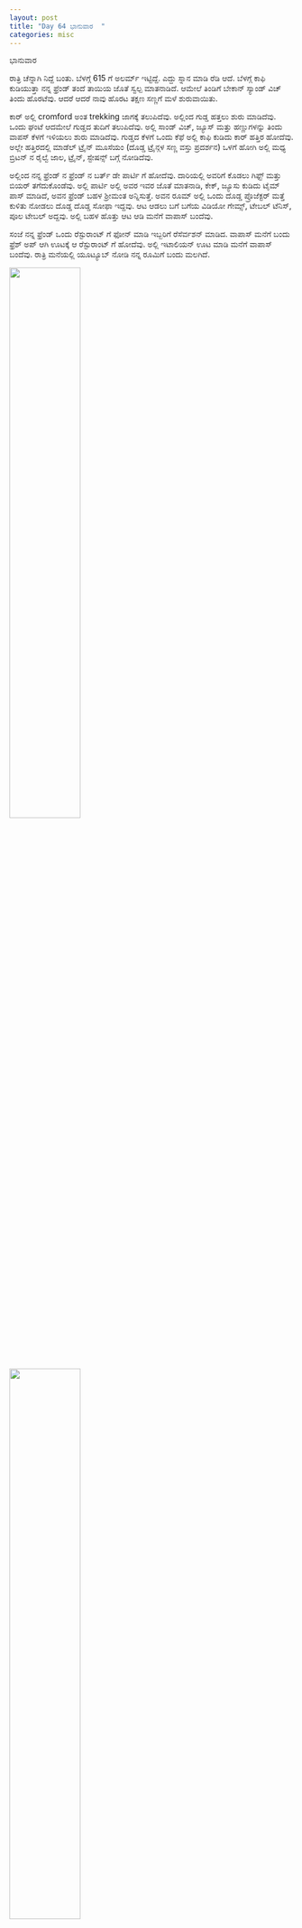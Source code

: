 ```yaml
---
layout: post
title: "Day 64 ಭಾನುವಾರ  "
categories: misc
---
```

ಭಾನುವಾರ

ರಾತ್ರಿ ಚೆನ್ನಾಗಿ ನಿದ್ದೆ ಬಂತು. ಬೆಳಗ್ಗೆ 615 ಗೆ ಅಲರ್ಮ್ ಇಟ್ಟಿದ್ದೆ. ಎದ್ದು ಸ್ನಾನ ಮಾಡಿ ರೆಡಿ ಆದೆ.
ಬೆಳಗ್ಗೆ ಕಾಫಿ ಕುಡಿಯುತ್ತಾ ನನ್ನ ಫ್ರೆಂಡ್ ತಂದೆ ತಾಯಿಯ ಜೊತೆ ಸ್ವಲ್ಪ ಮಾತನಾಡಿದೆ. ಆಮೇಲೆ ತಿಂಡಿಗೆ ಬೇಕಾನ್ ಸ್ಯಾಂಡ್ ವಿಚ್ ತಿಂದು ಹೊರಟೆವು. ಆದರೆ ಆದರೆ ನಾವು ಹೊರಟ ತಕ್ಷಣ ಸಣ್ಣಗೆ ಮಳೆ ಶುರುವಾಯಿತು.

ಕಾರ್ ಅಲ್ಲಿ cromford ಅಂತ trekking ಜಾಗಕ್ಕೆ ತಲುಪಿದೆವು. ಅಲ್ಲಿಂದ ಗುಡ್ಡ ಹತ್ತಲು ಶುರು ಮಾಡಿದೆವು. ಒಂದು ಘಂಟೆ ಆದಮೇಲೆ ಗುಡ್ಡದ ತುದಿಗೆ ತಲುಪಿದೆವು. ಅಲ್ಲಿ ಸಾಂಡ್ ವಿಚ್, ಜ್ಯೂಸ್ ಮತ್ತು ಹಣ್ಣುಗಳನ್ನು ತಿಂದು ವಾಪಸ್ ಕೆಳಗೆ ಇಳಿಯಲು ಶುರು ಮಾಡಿದೆವು.
ಗುಡ್ಡದ ಕೆಳಗೆ ಒಂದು ಕೆಫೆ ಅಲ್ಲಿ ಕಾಫಿ ಕುಡಿದು ಕಾರ್ ಹತ್ತಿರ ಹೋದೆವು. ಅಲ್ಲೇ ಹತ್ತಿರದಲ್ಲಿ ಮಾಡೆಲ್ ಟ್ರೈನ್ ಮೂಸೆಯಂ (ದೊಡ್ಡ ಟ್ರೈನ್ಗಳ ಸಣ್ಣ ವಸ್ತು ಪ್ರದರ್ಶನ) ಒಳಗೆ ಹೋಗಿ ಅಲ್ಲಿ ಮಧ್ಯ ಬ್ರಿಟನ್ ನ ರೈಲ್ವೆ ಜಾಲ, ಟ್ರೈನ್, ಸ್ಟೇಷನ್ಸ್ ಬಗ್ಗೆ ನೋಡಿದೆವು.

ಅಲ್ಲಿಂದ ನನ್ನ ಫ್ರೆಂಡ್ ನ ಫ್ರೆಂಡ್ ನ ಬರ್ತ್ ಡೇ ಪಾರ್ಟಿ ಗೆ ಹೋದೆವು. ದಾರಿಯಲ್ಲಿ ಅವರಿಗೆ ಕೊಡಲು ಗಿಫ್ಟ್ ಮತ್ತು ಬಿಯರ್ ತಗೆದುಕೊಂಡೆವು. ಅಲ್ಲಿ ಪಾರ್ಟಿ ಅಲ್ಲಿ ಅವರ ಇವರ ಜೊತೆ ಮಾತನಾಡಿ, ಕೇಕ್, ಜ್ಯೂಸು ಕುಡಿದು ಟೈಮ್ ಪಾಸ್ ಮಾಡಿದೆ,
ಅವನ ಫ್ರೆಂಡ್ ಬಹಳ ಶ್ರೀಮಂತ ಅನ್ನಿಸುತ್ತೆ. ಅವನ ರೂಮ್ ಅಲ್ಲಿ ಒಂದು ದೊಡ್ಡ ಪ್ರೊಜೆಕ್ಟರ್ ಮತ್ತೆ ಕುಳಿತು ನೋಡಲು ದೊಡ್ಡ ದೊಡ್ಡ ಸೋಫಾ ಇದ್ದವು. ಆಟ ಆಡಲು ಬಗೆ ಬಗೆಯ ವಿಡಿಯೋ ಗೇಮ್ಸ್, ಟೇಬಲ್ ಟೆನಿಸ್, ಪೂಲ ಟೇಬಲ್ ಅದ್ದವು. ಅಲ್ಲಿ ಬಹಳ ಹೊತ್ತು ಆಟ ಆಡಿ ಮನೆಗೆ ವಾಪಾಸ್ ಬಂದೆವು.

ಸಂಜೆ ನನ್ನ ಫ್ರೆಂಡ್ ಒಂದು ರೆಸ್ಟುರಾಂಟ್ ಗೆ ಫೋನ್ ಮಾಡಿ ಇಬ್ಬರಿಗೆ ರೆಸೆರ್ವಶನ್ ಮಾಡಿದ. ವಾಪಾಸ್ ಮನೆಗೆ ಬಂದು ಫ್ರೆಶ್ ಅಪ್ ಆಗಿ ಊಟಕ್ಕೆ ಆ ರೆಸ್ಟುರಾಂಟ್ ಗೆ ಹೋದೆವು. ಅಲ್ಲಿ ಇಟಾಲಿಯನ್ ಊಟ ಮಾಡಿ ಮನೆಗೆ ವಾಪಾಸ್ ಬಂದೆವು.
ರಾತ್ರಿ ಮನೆಯಲ್ಲಿ ಯೂಟ್ಯೂಬ್ ನೋಡಿ ನನ್ನ ರೂಮಿಗೆ ಬಂದು ಮಲಗಿದೆ.


<img src="https://raw.githubusercontent.com/myfellowship/myfellowship/master/assets/60-1.jpg" width="50%">

<img src="https://raw.githubusercontent.com/myfellowship/myfellowship/master/assets/60-2.jpg" width="50%">

<img src="https://raw.githubusercontent.com/myfellowship/myfellowship/master/assets/60-3.jpg" width="50%">

<img src="https://raw.githubusercontent.com/myfellowship/myfellowship/master/assets/60-4.jpg" width="50%">

<img src="https://raw.githubusercontent.com/myfellowship/myfellowship/master/assets/60-5.jpg" width="50%">

<img src="https://raw.githubusercontent.com/myfellowship/myfellowship/master/assets/60-6.jpg" width="50%">

<img src="https://raw.githubusercontent.com/myfellowship/myfellowship/master/assets/60-7.jpg" width="50%">

<img src="https://raw.githubusercontent.com/myfellowship/myfellowship/master/assets/60-8.jpg" width="50%">

<img src="https://raw.githubusercontent.com/myfellowship/myfellowship/master/assets/60-9.jpg" width="50%">


cromford ಇತಿಹಾಸ :

ಕ್ರೋಮ್ಫೊರ್ಡ್ ಒಂದು ಬ್ರಿಟನ್ ನಿನ ಒಂದು ಸಾದಾರಣ ಹಳ್ಳಿ. ಹತ್ತಿರದ ಪೀಕ್ ಡಿಸ್ಟ್ರಿಕ್ಟ್ ಅಲ್ಲಿ ದಟ್ಟ ಕಾಡು ಇದ್ದು, ಟ್ರೆಕಿಂಗ್ ಮಾಡುವವರಿಗೆ ಒಂದು ಆಕರ್ಷಣೀಯ ತಾಣ. ಇಲ್ಲಿ ಗುಡ್ಡ ಬೆಟ್ಟಗಳು ಸುಣ್ಣದ ಕಲ್ಲಿನಿಂದ ಕೂಡಿದ್ದು, ದೊಡ್ಡ ದೊಡ್ಡ ಮರಗಳಿಂದ ಕವರಿದೆ.
1770 ಕ್ಕಿಂತ ಮೊದಲು, cromford  ಒಂದು ಸಣ್ಣ ಸಾದಾರಣ ಹಳ್ಳಿ ಆಗಿತ್ತು. ಕೈಗಾರಿಕಾ ಕ್ರಾಂತಿಯ ವೇಳೆಯಲ್ಲಿ cromford  ಬದಲಾಯಿಸಿದ  ವ್ಯಕ್ತಿ: ರಿಚರ್ಡ್ ಆರ್ಕ್ ರೈಟ್.

ರಿಚರ್ಡ್ ಆರ್ಕ್ ರೈಟ್ ಅವರು 1732 ರಲ್ಲಿ ಜನಿಸಿದರು, ಇವರು 13 ಸಹೋದರರಲ್ಲಿ ಕೊನೆಯವರಾಗಿದ್ದು, ತಮ್ಮ ವರ್ತಕ ವೃತ್ತಿಯ ಪ್ರವಾಸಗಳಲ್ಲಿ ಅವರನ್ನು ನೇಯ್ಗೆ ಮತ್ತು ನೂಲುವ ಬಗ್ಗೆ ಕಲಿತರು. ಕೈಗಾರಿಕಾ ಕ್ರಾಂತಿಯ ಸಮಯದಲ್ಲಿ ಅವರು ಜವಳಿ ಕ್ಷೇತ್ರದಲ್ಲಿ ಯಾಂತ್ರಿಕ ಸಂಶೋಧನೆಗಳಿಂದ ಹೊಸರಾದರು.

1771 ರಲ್ಲಿ ಪ್ರಪಂಚದ ಮೊದಲ ಯಶಸ್ವೀ ನೀರಿನ ಚಾಲಿತ ಹತ್ತಿ ನೂಲುವ ಗಿರಣಿಯನ್ನು ಅವರು cromford  ಅಲ್ಲಿ ನಿರ್ಮಿಸಲು ಪ್ರಾರಂಭಿಸಿದರು, ಮತ್ತು ಇದು ಶೀಘ್ರದಲ್ಲೇ ಯಶಸ್ವಿಯಾಯಿತು.  ಇತರರು ಅವರ ತಂತ್ರಜ್ಞಾನ ವನ್ನು ನಕಲಿಸಿ ಮತ್ತು ಶೀಘ್ರದಲ್ಲೇ ಜಲ ಚಾಲಿತ ಹತ್ತಿ ನೂಲುವ ಗಿರಣಿಗಳು ಯುರೋಪ್ ಮತ್ತು ಅಮೆರಿಕಾದಲ್ಲಿ ಶುರುಮಾಡಿದವು.

ಆರಂಭದಲ್ಲಿ, ಸರಕು ಸಾಗಣೆ ಒಂದು ಸಮಸ್ಯೆಯಾಗಿದ್ದವು, ಆದ್ದರಿಂದ ಕ್ರೋಮ್ಫೋರ್ಡ್ ಕಾಲುವೆಯನ್ನು 1790 ರ ಆರಂಭದಲ್ಲಿ nottingham ನಿಂದ ಒಂದು ಕಾಲುವೆಯನ್ನು ನಿರ್ಮಿಸಲಾಯಿತು. ಏರು ದಿಕ್ಕ್ಕಿನಲ್ಲಿ ಕಾಲುವೆಗಲ್ಲನ್ನು ಸಂಪರ್ಕಿಸಲು ರೈಲ್ವೆಗಳನ್ನು ನಿರ್ಮಿಸಲಾಯಿತು.


ಹಳೆಯ ರೈಲ್ವೆ ಮಾರ್ಗದ ಪಥವನ್ನು ಈಗ ಹೈ ಪೀಕ್ ಟ್ರೇಲ್ ಎಂದು ಕರೆಯಲಾಗುತ್ತದೆ. ಈ ದಿನಗಳ್ಲಲ್ಲಿ ಇದು ವಾಕಿಂಗ್ ಮತ್ತು ಕುದುರೆ ಸವಾರಿಗೆ ಸಾರ್ವಜನಿಕರಿಗೆ ತೆರೆದಿದೆ.

<img src="https://raw.githubusercontent.com/myfellowship/myfellowship/master/assets/601.jpg" width="50%">

<img src="https://raw.githubusercontent.com/myfellowship/myfellowship/master/assets/602.jpg" width="50%">

<img src="https://raw.githubusercontent.com/myfellowship/myfellowship/master/assets/603.jpg" width="50%">

<img src="https://raw.githubusercontent.com/myfellowship/myfellowship/master/assets/604.jpg" width="50%">

<img src="https://raw.githubusercontent.com/myfellowship/myfellowship/master/assets/605.jpg" width="50%">

<img src="https://raw.githubusercontent.com/myfellowship/myfellowship/master/assets/606.jpg" width="50%">


